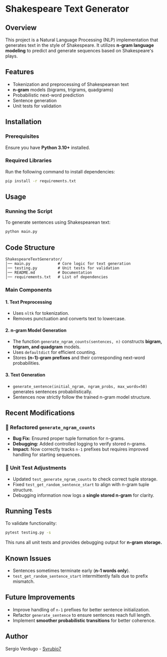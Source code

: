 # Shakespeare Text Generator

## Overview
This project is a Natural Language Processing (NLP) implementation that generates text in the style of Shakespeare. It utilizes **n-gram language modeling** to predict and generate sequences based on Shakespeare's plays.

## Features
- Tokenization and preprocessing of Shakespearean text
- **n-gram** models (bigrams, trigrams, quadgrams)
- Probabilistic next-word prediction
- Sentence generation
- Unit tests for validation

## Installation
### Prerequisites
Ensure you have **Python 3.10+** installed.

### Required Libraries
Run the following command to install dependencies:

```bash
pip install -r requirements.txt
```

## Usage
### Running the Script
To generate sentences using Shakespearean text:

```bash
python main.py
```

## Code Structure
```
ShakespeareTextGenerator/
│── main.py            # Core logic for text generation
│── testing.py         # Unit tests for validation
│── README.md          # Documentation
│── requirements.txt   # List of dependencies
```

### Main Components
#### 1. **Text Preprocessing**
- Uses `nltk` for tokenization.
- Removes punctuation and converts text to lowercase.

#### 2. **n-gram Model Generation**
- The function `generate_ngram_counts(sentences, n)` constructs **bigram, trigram, and quadgram** models.
- Uses `defaultdict` for efficient counting.
- Stores **(n-1)-gram prefixes** and their corresponding next-word probabilities.

#### 3. **Text Generation**
- `generate_sentence(initial_ngram, ngram_probs, max_words=50)` generates sentences probabilistically.
- Sentences now strictly follow the trained n-gram model structure.

## Recent Modifications
### 🔹 **Refactored `generate_ngram_counts`**
- **Bug Fix:** Ensured proper tuple formation for n-grams.
- **Debugging:** Added controlled logging to verify stored n-grams.
- **Impact:** Now correctly tracks `n-1` prefixes but requires improved handling for starting sequences.

### 🔹 **Unit Test Adjustments**
- Updated `test_generate_ngram_counts` to check correct tuple storage.
- Fixed `test_get_random_sentence_start` to align with n-gram tuple structure.
- Debugging information now logs a **single stored n-gram** for clarity.

## Running Tests
To validate functionality:
```bash
pytest testing.py -s
```
This runs all unit tests and provides debugging output for **n-gram storage.**

## Known Issues
- Sentences sometimes terminate early (**n-1 words only**).
- `test_get_random_sentence_start` intermittently fails due to prefix mismatch.

## Future Improvements
- Improve handling of `n-1` prefixes for better sentence initialization.
- Refactor `generate_sentence` to ensure sentences reach full length.
- Implement **smoother probabilistic transitions** for better coherence.


## Author
Sergio Verdugo - [Svrubio7](https://github.com/Svrubio7)
